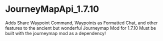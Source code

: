 # JourneyMapApi_1.7.10
 Adds Share Waypoint Command, Waypoints as Formatted Chat, and other features to the ancient but wonderful Journeymap Mod for 1.7.10
 Must be built with the journeymap mod as a dependency!